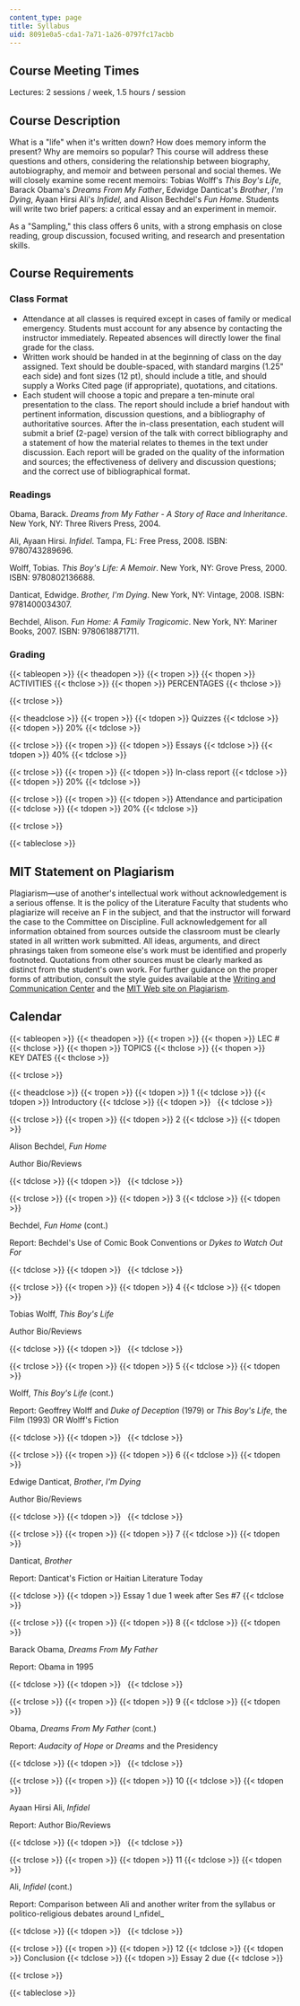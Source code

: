 ```yaml
---
content_type: page
title: Syllabus
uid: 8091e0a5-cda1-7a71-1a26-0797fc17acbb
---
```


Course Meeting Times
--------------------

Lectures: 2 sessions / week, 1.5 hours / session

Course Description
------------------

What is a "life" when it's written down? How does memory inform the present? Why are memoirs so popular? This course will address these questions and others, considering the relationship between biography, autobiography, and memoir and between personal and social themes. We will closely examine some recent memoirs: Tobias Wolff's _This Boy's Life_, Barack Obama's _Dreams From My Father_, Edwidge Danticat's _Brother_, _I'm Dying_, Ayaan Hirsi Ali's _Infidel,_ and Alison Bechdel's _Fun Home_. Students will write two brief papers: a critical essay and an experiment in memoir.

As a "Sampling," this class offers 6 units, with a strong emphasis on close reading, group discussion, focused writing, and research and presentation skills.

Course Requirements
-------------------

### Class Format

*   Attendance at all classes is required except in cases of family or medical emergency. Students must account for any absence by contacting the instructor immediately. Repeated absences will directly lower the final grade for the class.
*   Written work should be handed in at the beginning of class on the day assigned. Text should be double-spaced, with standard margins (1.25" each side) and font sizes (12 pt), should include a title, and should supply a Works Cited page (if appropriate), quotations, and citations.
*   Each student will choose a topic and prepare a ten-minute oral presentation to the class. The report should include a brief handout with pertinent information, discussion questions, and a bibliography of authoritative sources. After the in-class presentation, each student will submit a brief (2-page) version of the talk with correct bibliography and a statement of how the material relates to themes in the text under discussion. Each report will be graded on the quality of the information and sources; the effectiveness of delivery and discussion questions; and the correct use of bibliographical format.

### Readings

Obama, Barack. _Dreams from My Father - A Story of Race and Inheritance_. New York, NY: Three Rivers Press, 2004.

Ali, Ayaan Hirsi. _Infidel_. Tampa, FL: Free Press, 2008. ISBN: 9780743289696.

Wolff, Tobias. _This Boy's Life: A Memoir_. New York, NY: Grove Press, 2000. ISBN: 9780802136688.

Danticat, Edwidge. _Brother, I'm Dying_. New York, NY: Vintage, 2008. ISBN: 9781400034307.

Bechdel, Alison. _Fun Home: A Family Tragicomic_. New York, NY: Mariner Books, 2007. ISBN: 9780618871711.

### Grading

{{< tableopen >}}
{{< theadopen >}}
{{< tropen >}}
{{< thopen >}}
ACTIVITIES
{{< thclose >}}
{{< thopen >}}
PERCENTAGES
{{< thclose >}}

{{< trclose >}}

{{< theadclose >}}
{{< tropen >}}
{{< tdopen >}}
Quizzes
{{< tdclose >}}
{{< tdopen >}}
20%
{{< tdclose >}}

{{< trclose >}}
{{< tropen >}}
{{< tdopen >}}
Essays
{{< tdclose >}}
{{< tdopen >}}
40%
{{< tdclose >}}

{{< trclose >}}
{{< tropen >}}
{{< tdopen >}}
In-class report
{{< tdclose >}}
{{< tdopen >}}
20%
{{< tdclose >}}

{{< trclose >}}
{{< tropen >}}
{{< tdopen >}}
Attendance and participation
{{< tdclose >}}
{{< tdopen >}}
20%
{{< tdclose >}}

{{< trclose >}}

{{< tableclose >}}

MIT Statement on Plagiarism
---------------------------

Plagiarism—use of another's intellectual work without acknowledgement is a serious offense. It is the policy of the Literature Faculty that students who plagiarize will receive an F in the subject, and that the instructor will forward the case to the Committee on Discipline. Full acknowledgement for all information obtained from sources outside the classroom must be clearly stated in all written work submitted. All ideas, arguments, and direct phrasings taken from someone else's work must be identified and properly footnoted. Quotations from other sources must be clearly marked as distinct from the student's own work. For further guidance on the proper forms of attribution, consult the style guides available at the [Writing and Communication Center](http://cmsw.mit.edu/writing-and-communication-center/) and the [MIT Web site on Plagiarism](http://cmsw.mit.edu/writing-and-communication-center/avoiding-plagiarism/).

Calendar
--------

{{< tableopen >}}
{{< theadopen >}}
{{< tropen >}}
{{< thopen >}}
LEC #
{{< thclose >}}
{{< thopen >}}
TOPICS
{{< thclose >}}
{{< thopen >}}
KEY DATES
{{< thclose >}}

{{< trclose >}}

{{< theadclose >}}
{{< tropen >}}
{{< tdopen >}}
1
{{< tdclose >}}
{{< tdopen >}}
Introductory
{{< tdclose >}}
{{< tdopen >}}
 
{{< tdclose >}}

{{< trclose >}}
{{< tropen >}}
{{< tdopen >}}
2
{{< tdclose >}}
{{< tdopen >}}


Alison Bechdel, _Fun Home_

Author Bio/Reviews


{{< tdclose >}}
{{< tdopen >}}
 
{{< tdclose >}}

{{< trclose >}}
{{< tropen >}}
{{< tdopen >}}
3
{{< tdclose >}}
{{< tdopen >}}


Bechdel, _Fun Home_ (cont.)

Report: Bechdel's Use of Comic Book Conventions or _Dykes to Watch Out For_


{{< tdclose >}}
{{< tdopen >}}
 
{{< tdclose >}}

{{< trclose >}}
{{< tropen >}}
{{< tdopen >}}
4
{{< tdclose >}}
{{< tdopen >}}


Tobias Wolff, _This Boy's Life_

Author Bio/Reviews


{{< tdclose >}}
{{< tdopen >}}
 
{{< tdclose >}}

{{< trclose >}}
{{< tropen >}}
{{< tdopen >}}
5
{{< tdclose >}}
{{< tdopen >}}


Wolff, _This Boy's Life_ (cont.)

Report: Geoffrey Wolff and _Duke of Deception_ (1979) or _This Boy's Life_, the Film (1993) OR Wolff's Fiction


{{< tdclose >}}
{{< tdopen >}}
 
{{< tdclose >}}

{{< trclose >}}
{{< tropen >}}
{{< tdopen >}}
6
{{< tdclose >}}
{{< tdopen >}}


Edwige Danticat, _Brother_, _I'm Dying_

Author Bio/Reviews


{{< tdclose >}}
{{< tdopen >}}
 
{{< tdclose >}}

{{< trclose >}}
{{< tropen >}}
{{< tdopen >}}
7
{{< tdclose >}}
{{< tdopen >}}


Danticat, _Brother_

Report: Danticat's Fiction or Haitian Literature Today


{{< tdclose >}}
{{< tdopen >}}
Essay 1 due 1 week after Ses #7
{{< tdclose >}}

{{< trclose >}}
{{< tropen >}}
{{< tdopen >}}
8
{{< tdclose >}}
{{< tdopen >}}


Barack Obama, _Dreams From My Father_

Report: Obama in 1995


{{< tdclose >}}
{{< tdopen >}}
 
{{< tdclose >}}

{{< trclose >}}
{{< tropen >}}
{{< tdopen >}}
9
{{< tdclose >}}
{{< tdopen >}}


Obama, _Dreams From My Father_ (cont.)

Report: _Audacity of Hope_ or _Dreams_ and the Presidency


{{< tdclose >}}
{{< tdopen >}}
 
{{< tdclose >}}

{{< trclose >}}
{{< tropen >}}
{{< tdopen >}}
10
{{< tdclose >}}
{{< tdopen >}}


Ayaan Hirsi Ali, _Infidel_

Report: Author Bio/Reviews


{{< tdclose >}}
{{< tdopen >}}
 
{{< tdclose >}}

{{< trclose >}}
{{< tropen >}}
{{< tdopen >}}
11
{{< tdclose >}}
{{< tdopen >}}


Ali, _Infidel_ (cont.)

Report: Comparison between Ali and another writer from the syllabus or politico-religious debates around I_nfidel_


{{< tdclose >}}
{{< tdopen >}}
 
{{< tdclose >}}

{{< trclose >}}
{{< tropen >}}
{{< tdopen >}}
12
{{< tdclose >}}
{{< tdopen >}}
Conclusion
{{< tdclose >}}
{{< tdopen >}}
Essay 2 due
{{< tdclose >}}

{{< trclose >}}

{{< tableclose >}}